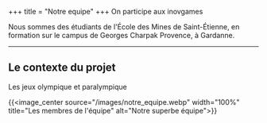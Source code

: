 +++
title = "Notre equipe"
+++
On participe aux inovgames 

Nous sommes des étudiants de l'École des Mines de Saint-Étienne, en formation sur le campus de Georges Charpak Provence, à Gardanne.


***

## Le contexte du projet 

Les jeux olympique et paralympique 

{{<image_center source="/images/notre_equipe.webp" width="100%" title="Les membres de l'équipe" alt="Notre superbe équipe">}}


